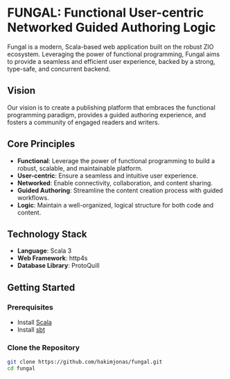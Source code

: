 # FUNGAL: Functional User-centric Networked Guided Authoring Logic

Fungal is a modern, Scala-based web application built on the robust ZIO ecosystem. Leveraging the power of functional programming, Fungal aims to provide a seamless and efficient user experience, backed by a strong, type-safe, and concurrent backend.

## Vision

Our vision is to create a publishing platform that embraces the functional programming paradigm, provides a guided authoring experience, and fosters a community of engaged readers and writers.

## Core Principles

- **Functional**: Leverage the power of functional programming to build a robust, scalable, and maintainable platform.
- **User-centric**: Ensure a seamless and intuitive user experience.
- **Networked**: Enable connectivity, collaboration, and content sharing.
- **Guided Authoring**: Streamline the content creation process with guided workflows.
- **Logic**: Maintain a well-organized, logical structure for both code and content.

## Technology Stack

- **Language**: Scala 3
- **Web Framework**: http4s
- **Database Library**: ProtoQuill

## Getting Started

### Prerequisites

- Install [Scala](https://www.scala-lang.org/download/)
- Install [sbt](https://www.scala-sbt.org/download.html)

### Clone the Repository

```bash
git clone https://github.com/hakimjonas/fungal.git
cd fungal
